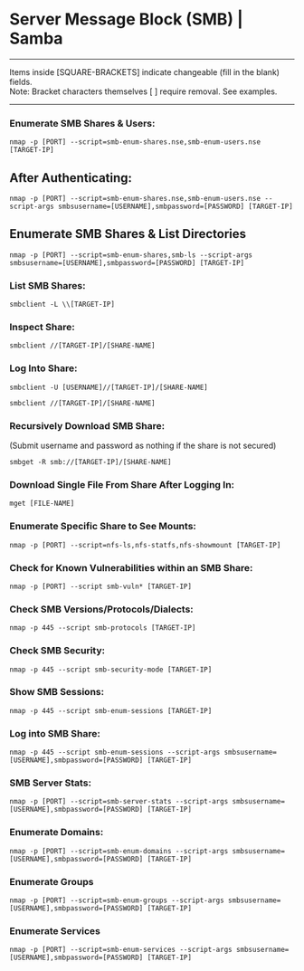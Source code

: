 # Server Message Block (SMB) | Samba

*********************************************************************************
Items inside [SQUARE-BRACKETS] indicate changeable (fill in the blank) fields.  
Note: Bracket characters themselves [ ] require removal. See examples.
*********************************************************************************

### Enumerate SMB Shares & Users:
```
nmap -p [PORT] --script=smb-enum-shares.nse,smb-enum-users.nse [TARGET-IP]
```

## After Authenticating:
```
nmap -p [PORT] --script=smb-enum-shares.nse,smb-enum-users.nse --script-args smbsusername=[USERNAME],smbpassword=[PASSWORD] [TARGET-IP]
```

## Enumerate SMB Shares & List Directories
```
nmap -p [PORT] --script=smb-enum-shares,smb-ls --script-args smbsusername=[USERNAME],smbpassword=[PASSWORD] [TARGET-IP]
```

### List SMB Shares:
```
smbclient -L \\[TARGET-IP]
```

### Inspect Share:
```
smbclient //[TARGET-IP]/[SHARE-NAME]
```

### Log Into Share:
```
smbclient -U [USERNAME]//[TARGET-IP]/[SHARE-NAME]
```
```
smbclient //[TARGET-IP]/[SHARE-NAME]
```

### Recursively Download SMB Share:
(Submit username and password as nothing if the share is not secured)
```
smbget -R smb://[TARGET-IP]/[SHARE-NAME]
```

### Download Single File From Share After Logging In:
```
mget [FILE-NAME]
```

### Enumerate Specific Share to See Mounts: 
```
nmap -p [PORT] --script=nfs-ls,nfs-statfs,nfs-showmount [TARGET-IP]
```

### Check for Known Vulnerabilities within an SMB Share:
```
nmap -p [PORT] --script smb-vuln* [TARGET-IP]
```

### Check SMB Versions/Protocols/Dialects:
```
nmap -p 445 --script smb-protocols [TARGET-IP]
```

### Check SMB Security:
```
nmap -p 445 --script smb-security-mode [TARGET-IP]
```

### Show SMB Sessions:
```
nmap -p 445 --script smb-enum-sessions [TARGET-IP]
```

### Log into SMB Share:
```
nmap -p 445 --script smb-enum-sessions --script-args smbsusername=[USERNAME],smbpassword=[PASSWORD] [TARGET-IP]
```

### SMB Server Stats:
```
nmap -p [PORT] --script=smb-server-stats --script-args smbsusername=[USERNAME],smbpassword=[PASSWORD] [TARGET-IP]
```

### Enumerate Domains:
```
nmap -p [PORT] --script=smb-enum-domains --script-args smbsusername=[USERNAME],smbpassword=[PASSWORD] [TARGET-IP]
```

### Enumerate Groups
```
nmap -p [PORT] --script=smb-enum-groups --script-args smbsusername=[USERNAME],smbpassword=[PASSWORD] [TARGET-IP]
```

### Enumerate Services
```
nmap -p [PORT] --script=smb-enum-services --script-args smbsusername=[USERNAME],smbpassword=[PASSWORD] [TARGET-IP]
```

